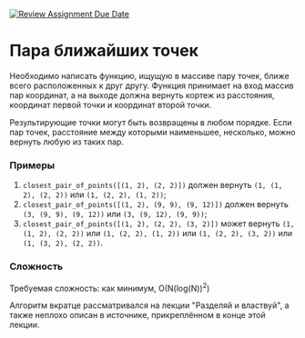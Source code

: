 [![Review Assignment Due Date](https://classroom.github.com/assets/deadline-readme-button-24ddc0f5d75046c5622901739e7c5dd533143b0c8e959d652212380cedb1ea36.svg)](https://classroom.github.com/a/AYbOSXcH)
# Пара ближайших точек

Необходимо написать функцию, ищущую в массиве пару точек, ближе всего расположенных к друг другу. Функция принимает на вход массив пар координат, а на выходе должна вернуть кортеж из расстояния, координат первой точки и координат второй точки.

Результирующие точки могут быть возвращены в любом порядке. Если пар точек, расстояние между которыми наименьшее, несколько, можно вернуть любую из таких пар.

### Примеры

1. `closest_pair_of_points([(1, 2), (2, 2)])` должен вернуть `(1, (1, 2), (2, 2))` или `(1, (2, 2), (1, 2))`;
2. `closest_pair_of_points([(1, 2), (9, 9), (9, 12)])` должен вернуть `(3, (9, 9), (9, 12))` или `(3, (9, 12), (9, 9))`;
2. `closest_pair_of_points([(1, 2), (2, 2), (3, 2)])` может вернуть `(1, (1, 2), (2, 2))` или `(1, (2, 2), (1, 2))` или `(1, (2, 2), (3, 2))` или `(1, (3, 2), (2, 2))`.

### Сложность

Требуемая сложность: как минимум, O(N(log(N))<sup>2</sup>)

Алгоритм вкратце рассматривался на лекции "Разделяй и властвуй", а также неплохо описан в источнике, прикреплённом в конце этой лекции.